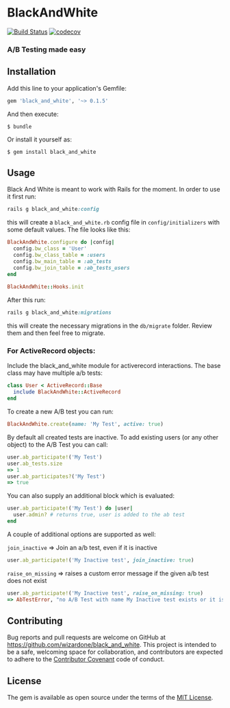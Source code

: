 # BlackAndWhite
[![Build Status](https://travis-ci.org/wizardone/black_and_white.svg?branch=master)](https://travis-ci.org/wizardone/black_and_white)
[![codecov](https://codecov.io/gh/wizardone/black_and_white/branch/master/graph/badge.svg)](https://codecov.io/gh/wizardone/black_and_white)


### A/B Testing made easy

## Installation

Add this line to your application's Gemfile:

```ruby
gem 'black_and_white', '~> 0.1.5'
```

And then execute:

    $ bundle

Or install it yourself as:

    $ gem install black_and_white

## Usage
Black And White is meant to work with Rails for the moment. In order to
use it first run:
```ruby
rails g black_and_white:config
```
this will create a `black_and_white.rb` config file in
`config/initializers` with some default values. The file looks like this:
```ruby
BlackAndWhite.configure do |config|
  config.bw_class = 'User'
  config.bw_class_table = :users
  config.bw_main_table = :ab_tests
  config.bw_join_table = :ab_tests_users
end
  
BlackAndWhite::Hooks.init
```

After this run:
```ruby
rails g black_and_white:migrations
```
this will create the necessary migrations in the `db/migrate` folder.
Review them and then feel free to migrate.

### For ActiveRecord objects:
Include the black_and_white module for activerecord interactions. The base class may have multiple a/b tests:
```ruby
class User < ActiveRecord::Base
  include BlackAndWhite::ActiveRecord
end
```

To create a new A/B test you can run:
```ruby
BlackAndWhite.create(name: 'My Test', active: true)
```
By default all created tests are inactive.
To add existing users (or any other object) to the A/B Test you can call:
```ruby
user.ab_participate!('My Test')
user.ab_tests.size
=> 1
user.ab_participates?('My Test')
=> true
```
You can also supply an additional block which is evaluated:
```ruby
user.ab_participate!('My Test') do |user|
  user.admin? # returns true, user is added to the ab test
end
```
A couple of additional options are supported as well:

`join_inactive` => Join an a/b test, even if it is inactive
```ruby
user.ab_participate!('My Inactive test', join_inactive: true)
```
`raise_on_missing` => raises a custom error message if the given a/b test does not exist
```ruby
user.ab_participate!('My Inactive test', raise_on_missing: true)
=> AbTestError, "no A/B Test with name My Inactive test exists or it is not active"
```

## Contributing

Bug reports and pull requests are welcome on GitHub at https://github.com/wizardone/black_and_white. This project is intended to be a safe, welcoming space for collaboration, and contributors are expected to adhere to the [Contributor Covenant](http://contributor-covenant.org) code of conduct.


## License

The gem is available as open source under the terms of the [MIT License](http://opensource.org/licenses/MIT).
